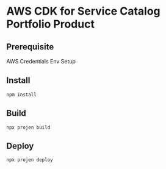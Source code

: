 # AWS CDK for Service Catalog Portfolio Product

## Prerequisite
AWS Credentials Env Setup

## Install
```
npm install
```

## Build
```
npx projen build
```

## Deploy
```
npx projen deploy
```